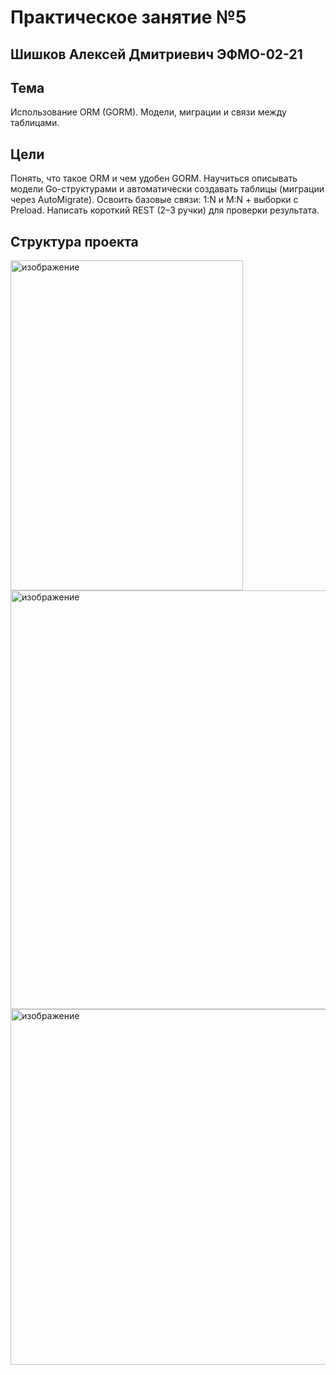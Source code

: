 # Практическое занятие №5  
## Шишков Алексей Дмитриевич ЭФМО-02-21
## Тема
Использование ORM (GORM). Модели, миграции и связи между таблицами.
## Цели
Понять, что такое ORM и чем удобен GORM.
Научиться описывать модели Go-структурами и автоматически создавать таблицы (миграции через AutoMigrate).
Освоить базовые связи: 1:N и M:N + выборки с Preload.
Написать короткий REST (2–3 ручки) для проверки результата.
## Структура проекта

<img width="372" height="528" alt="изображение" src="https://github.com/user-attachments/assets/0c023b8c-5f7c-4c3c-a23d-96483bb3d61d" /> 


<img width="1872" height="670" alt="изображение" src="https://github.com/user-attachments/assets/9034897e-b544-430a-b959-a33fed0b0d7e" /> 

<img width="1705" height="569" alt="изображение" src="https://github.com/user-attachments/assets/040fd554-8fcf-4b87-85f7-e8f1b0ef6b98" /> 
